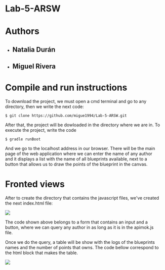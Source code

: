 # Lab-5-ARSW

# Authors

- ## Natalia Durán
- ## Miguel Rivera

# Compile and run instructions

To download the project, we must open a cmd terminal and go to any directory, then we write the next code:

```$ git clone https://github.com/migue1994/Lab-5-ARSW.git```

After that, the project will be dowloaded in the directory where we are in.
To execute the project, write the code

```$ gradle runBoot```

And we go to the localhost address in our browser. There will be the main page of the web application where we can enter the name of any author and it displays a list with the name of all blueprints available, next to a button that allows us to draw the points of the blueprint in the canvas.

# Fronted views

After to create the directory that contains the javascript files, we've created the next index.html file:

![](src/main/resources/img/formulario.png)

The code shown above belongs to a form that contains an input and a button, where we can query any author in as long as it is in the apimok.js file.

Once we do the query, a table will be show with the logs of the blueprints names and the number of points that owns. The code bellow correspond to the html block that makes the table.

![](src/main/resources/img/tabla_html.png)

